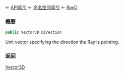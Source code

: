 ← [API索引](Api-Index) ← [命名空间索引](Namespace-Index) ← [RayD](VRageMath.RayD)

### 概要

```csharp
public Vector3D Direction
```

Unit vector specifying the direction the Ray is pointing.

### 返回

[Vector3D](VRageMath.Vector3D)

